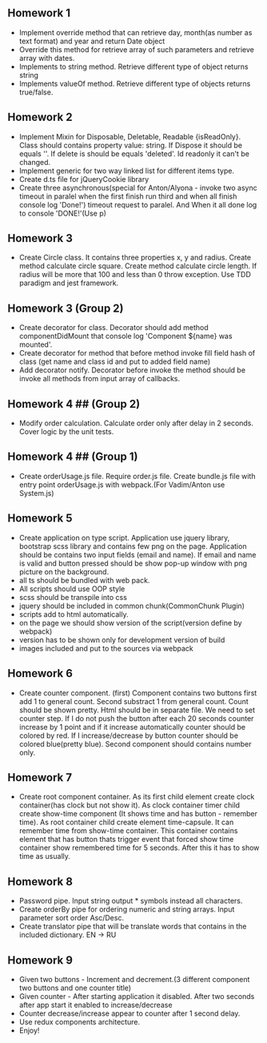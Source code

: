 ## Homework 1 ##
- Implement override method that can retrieve day, month(as number as text format) and year and return Date object
- Override this method for retrieve array of such parameters and retrieve array with dates.
- Implements to string method. Retrieve different type of object returns string
- Implements valueOf method. Retrieve different type of objects returns true/false.

## Homework 2 ##
- Implement Mixin for Disposable, Deletable, Readable {isReadOnly}. Class should contains property value: string. If Dispose it should be equals ''. If delete is should be equals 'deleted'. Id readonly it can't be changed.
- Implement generic for two way linked list for different items type.
- Create d.ts file for jQueryCookie library
- Create three asynchronous(special for Anton/Alyona - invoke two async timeout in paralel when the first finish run third and when all finish console log 'Done!') timeout request to paralel. And When it all done log to console 'DONE!'(Use p)

## Homework 3 ##
- Create Circle class. It contains three properties x, y and radius. Create method calculate circle square. Create method calculate circle length. If radius will be more that 100 and less than 0 throw exception. Use TDD paradigm and jest framework.

## Homework 3 (Group 2) ##
- Create decorator for class. Decorator should add method componentDidMount that console log 'Component ${name} was mounted'.
- Create decorator for method that before method invoke fill field hash of class (get name and class id and put to added field name)
- Add decorator notify. Decorator before invoke the method should be invoke all methods from input array of callbacks.  

## Homework 4 ## (Group 2)
- Modify order calculation. Calculate order only after delay in 2 seconds. Cover logic by the unit tests.

## Homework 4 ## (Group 1)
- Create orderUsage.js file. Require order.js file. Create bundle.js file with entry point orderUsage.js with webpack.(For Vadim/Anton use System.js)

## Homework 5 ##
- Create application on type script. Application use jquery library, bootstrap scss library and contains few png on the page. Application should be contains two input fields (email and name). If email and name is valid and button pressed should be show pop-up window with png picture on the background.
- all ts should be bundled with web pack.
- All scripts should use OOP style
- scss should be transpile into css
- jquery should be included in common chunk(CommonChunk Plugin)
- scripts add to html automatically.
- on the page we should show version of the script(version define by webpack)
- version has to be shown only for development version of build
- images included and put to the sources via webpack

## Homework 6 ##
 - Create counter component. (first) Component contains two buttons first add 1 to general count. Second substract 1 from general count. Count should be shown pretty. Html should be in separate file. We need to set counter step. If I do not push the button after each 20 seconds counter increase by 1 point and if it increase automatically counter should be colored by red. If I increase/decrease by button counter should be colored blue(pretty blue). Second component should contains number only.

 ## Homework 7 ##
- Create root component container. As its first child element create clock container(has clock but not show it). As clock container timer child create show-time component (It shows time and has button - remember time). As root container child create element time-capsule. It can remember time from show-time container. This container contains element that has button thats trigger event that forced show time container show remembered time for 5 seconds. After this it has to show time as usually.

## Homework 8 ##
- Password pipe. Input string output * symbols instead all characters.
- Create orderBy pipe for ordering numeric and string arrays. Input parameter sort order Asc/Desc.
- Create translator pipe that will be translate words that contains in the included dictionary. EN -> RU

## Homework 9 ##
- Given two buttons - Increment and decrement.(3 different component two buttons and one counter title)
- Given counter - After starting application it disabled. After two seconds after app start it enabled to increase/decrease
- Counter decrease/increase appear to counter after 1 second delay.
- Use redux components architecture.
- Enjoy!